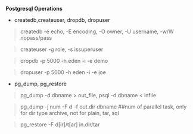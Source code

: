 **Postgresql Operations**

- createdb,createuser, dropdb, dropuser

>	createdb -e echo, -E encoding, -O owner, -U username,  -w/W nopass/pass

>	createuser -g role, -s issuperuser

>	dropdb -p 5000 -h eden -i -e demo 

>	dropuser -p 5000 -h eden -i -e joe

- pg_dump, pg_restore

> pg_dump -d dbname > out_file,  psql -d dbname < infile

> pg_dump -j num -F d -f out.dir dbname ##num of parallel task, only for dir type archive, not for plain, tar, sql

> pg_restore -F d[ir]/t[ar] in.dir/tar


